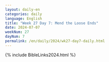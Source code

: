 ```yaml
---
layout: daily-en
categories: daily
language: English
title: "Week 27 Day 7: Mend the Loose Ends"
date: 2024-07-07
weekNum: 27
dayNum: 7
permalink: /en/daily/2024/wk27-day7-daily.html
---
```



{% include BibleLinks2024.html %}

